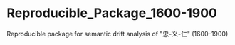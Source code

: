 # Reproducible_Package_1600-1900
Reproducible package for semantic drift analysis of "忠-义-仁" (1600–1900)
